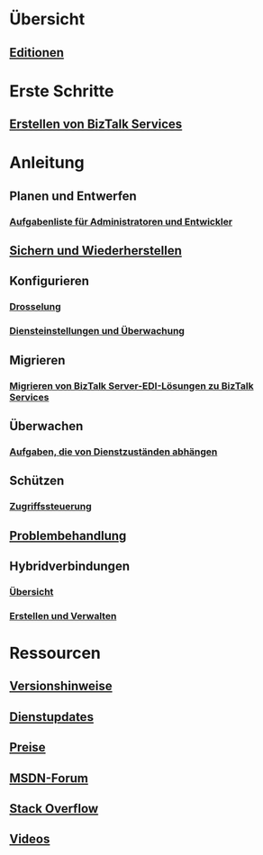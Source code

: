 # Übersicht
## [Editionen](biztalk-editions-feature-chart.md)

# Erste Schritte
## [Erstellen von BizTalk Services](biztalk-provision-services.md)

# Anleitung
## Planen und Entwerfen
### [Aufgabenliste für Administratoren und Entwickler](biztalk-services-administration-and-development-task-list.md)
## [Sichern und Wiederherstellen](biztalk-backup-restore.md)
## Konfigurieren
### [Drosselung](biztalk-throttling-thresholds.md)
### [Diensteinstellungen und Überwachung](biztalk-dashboard-monitor-scale-tabs.md)
## Migrieren
### [Migrieren von BizTalk Server-EDI-Lösungen zu BizTalk Services](biztalk-migrating-to-edi-guide.md)
## Überwachen
### [Aufgaben, die von Dienstzuständen abhängen](biztalk-service-state-chart.md)
## Schützen
### [Zugriffssteuerung](biztalk-issuer-name-issuer-key.md)
## [Problembehandlung](biztalk-troubleshoot-using-ops-logs.md)
## Hybridverbindungen
### [Übersicht](integration-hybrid-connection-overview.md)
### [Erstellen und Verwalten](integration-hybrid-connection-create-manage.md)

# Ressourcen
## [Versionshinweise](biztalk-release-notes.md)
## [Dienstupdates](https://azure.microsoft.com/updates/?product=biztalk-services)
## [Preise](https://azure.microsoft.com/pricing/details/biztalk-services/)
## [MSDN-Forum](https://social.msdn.microsoft.com/Forums/en-US/home?forum=azurebiztalksvcs)
## [Stack Overflow](http://stackoverflow.com/questions/tagged/biztalk-services)
## [Videos](https://azure.microsoft.com/documentation/videos/index/?services=biztalk-services)
